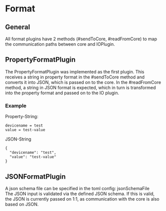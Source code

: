 # Format
## General
All format plugins have 2 methods (#sendToCore, #readFromCore) to map the communication paths between core and IOPlugin.

## PropertyFormatPlugin
The PropertyFormatPlugin was implemented as the first plugin. This receives a string in property format in the #sendToCore method and converts it into JSON, which is passed on to the core. In the #readFromCore method, a string in JSON format is expected, which in turn is transformed into the property format and passed on to the IO plugin.

### Example
Property-String:

```
devicename = test
value = test-value
```

JSON-String

```
{
  "devicename": "test",
  "value": "test-value"
}
```

## JSONFormatPlugin
A json schema file can be specified in the toml config: jsonSchemaFile  
The JSON input is validated via the defined JSON schema. If this is valid, the JSON is currently passed on 1:1, as communication with the core is also based on JSON.